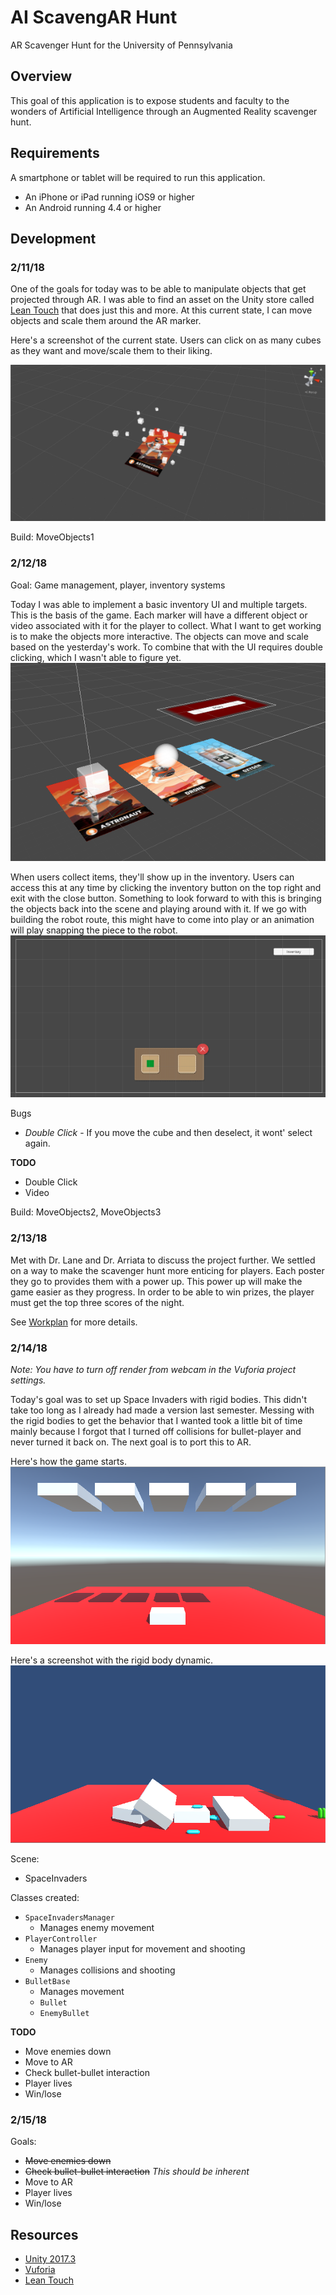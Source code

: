 # AI ScavengAR Hunt
AR Scavenger Hunt for the University of Pennsylvania

## Overview
This goal of this application is to expose students and faculty to the wonders of Artificial Intelligence through an Augmented Reality scavenger hunt. 

## Requirements
A smartphone or tablet will be required to run this application.
- An iPhone or iPad running iOS9 or higher
- An Android running 4.4 or higher

## Development
### 2/11/18
One of the goals for today was to be able to manipulate objects that get projected through AR. I was able to find an asset on the Unity store called [Lean Touch](https://assetstore.unity.com/packages/tools/input-management/lean-touch-30111) that does just this and more. At this current state, I can move objects and scale them around the AR marker.

Here's a screenshot of the current state. Users can click on as many cubes as they want and move/scale them to their liking.

![Floating Cubes](Images/floatingCubes.png)

Build: MoveObjects1

### 2/12/18
Goal: Game management, player, inventory systems

Today I was able to implement a basic inventory UI and multiple targets. This is the basis of the game. Each marker will have a different object or video associated with it for the player to collect. What I want to get working is to make the objects more interactive. The objects can move and scale based on the yesterday's work. To combine that with the UI requires double clicking, which I wasn't able to figure yet.
![Targets](Images/targets.png)

When users collect items, they'll show up in the inventory. Users can access this at any time by clicking the inventory button on the top right and exit with the close button. Something to look forward to with this is bringing the objects back into the scene and playing around with it. If we go with building the robot route, this might have to come into play or an animation will play snapping the piece to the robot. 
![Targets](Images/inventory.png)

Bugs
- *Double Click* - If you move the cube and then deselect, it wont' select again.

**TODO**
- Double Click
- Video

Build: MoveObjects2, MoveObjects3

### 2/13/18
Met with Dr. Lane and Dr. Arriata to discuss the project further. We settled on a way to make the scavenger hunt more enticing for players. Each poster they go to provides them with a power up. This power up will make the game easier as they progress. In order to be able to win prizes, the player must get the top three scores of the night. 

See [Workplan](workplan.md) for more details.

### 2/14/18
*Note: You have to turn off render from webcam in the Vuforia project settings.*

Today's goal was to set up Space Invaders with rigid bodies. This didn't take too long as I already had made a version last semester. Messing with the rigid bodies to get the behavior that I wanted took a little bit of time mainly because I forgot that I turned off collisions for bullet-player and never turned it back on. The next goal is to port this to AR.

Here's how the game starts.
![](images/spaceInvaders1.png)

Here's a screenshot with the rigid body dynamic.
![](images/spaceInvaders2.png)

Scene:
- SpaceInvaders

Classes created:
- `SpaceInvadersManager`
    - Manages enemy movement
- `PlayerController`
    - Manages player input for movement and shooting
- `Enemy`
    - Manages collisions and shooting
- `BulletBase` 
    - Manages movement
    - `Bullet`
    - `EnemyBullet`


**TODO**
- Move enemies down 
- Move to AR
- Check bullet-bullet interaction
- Player lives
- Win/lose

### 2/15/18
Goals:
- ~~Move enemies down~~
- ~~Check bullet-bullet interaction~~ *This should be inherent*
- Move to AR
- Player lives
- Win/lose

## Resources
- [Unity 2017.3](https://unity3d.com/)
- [Vuforia](https://www.vuforia.com/)
- [Lean Touch](https://assetstore.unity.com/packages/tools/input-management/lean-touch-30111)